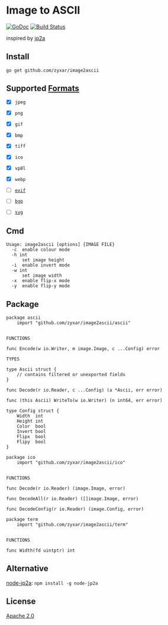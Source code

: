# Image to ASCII
[![GoDoc][1]][2]
[![Build Status][3]][4]

[1]: https://godoc.org/github.com/zyxar/image2ascii/ascii?status.svg
[2]: https://godoc.org/github.com/zyxar/image2ascii/ascii
[3]: https://travis-ci.org/zyxar/image2ascii.png?branch=master
[4]: https://travis-ci.org/zyxar/image2ascii

inspired by [jp2a](http://csl.sublevel3.org/jp2a/)

## Install

`go get github.com/zyxar/image2ascii`

## Supported [Formats](https://en.wikipedia.org/wiki/Image_file_formats)

- [x] `jpeg`
- [x] `png`
- [x] `gif`
- [x] `bmp`
- [x] `tiff`
- [x] `ico`
- [x] `vp8l`
- [x] `webp`
- [ ] [`exif`](https://en.wikipedia.org/wiki/Exchangeable_image_file_format)
- [ ] [`bgp`](https://en.wikipedia.org/wiki/Better_Portable_Graphics)
- [ ] [`svg`](https://en.wikipedia.org/wiki/Scalable_Vector_Graphics)


## Cmd

```
Usage: image2ascii [options] {IMAGE FILE}
  -c  enable colour mode
  -h int
      set image height
  -i  enable invert mode
  -w int
      set image width
  -x  enable flip-x mode
  -y  enable flip-y mode
```

## Package

```godoc
package ascii
    import "github.com/zyxar/image2ascii/ascii"


FUNCTIONS

func Encode(w io.Writer, m image.Image, c ...Config) error

TYPES

type Ascii struct {
    // contains filtered or unexported fields
}

func Decode(r io.Reader, c ...Config) (a *Ascii, err error)

func (this Ascii) WriteTo(w io.Writer) (n int64, err error)

type Config struct {
    Width  int
    Height int
    Color  bool
    Invert bool
    Flipx  bool
    Flipy  bool
}
```

```godoc
package ico
    import "github.com/zyxar/image2ascii/ico"


FUNCTIONS

func Decode(r io.Reader) (image.Image, error)

func DecodeAll(r io.Reader) ([]image.Image, error)

func DecodeConfig(r io.Reader) (image.Config, error)
```

```godoc
package term
    import "github.com/zyxar/image2ascii/term"


FUNCTIONS

func Width(fd uintptr) int
```

## Alternative

[node-jp2a](https://github.com/zyxar/node-jp2a): `npm install -g node-jp2a`


## License
[Apache 2.0](http://opensource.org/licenses/Apache-2.0)

